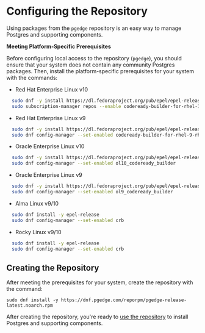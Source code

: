 # Configuring the Repository

Using packages from the `pgedge` repository is an easy way to manage Postgres and supporting components.

**Meeting Platform-Specific Prerequisites**

Before configuring local access to the repository (`pgedge`), you should ensure that your system does not contain any community Postgres packages.  Then, install the platform-specific prerequisites for your system with the commands:

* Red Hat Enterprise Linux v10  

```bash
  sudo dnf -y install https://dl.fedoraproject.org/pub/epel/epel-release-latest-10.noarch.rpm
  sudo subscription-manager repos --enable codeready-builder-for-rhel-10-x86_64-rpms
  ```

* Red Hat Enterprise Linux v9

```bash
  sudo dnf -y install https://dl.fedoraproject.org/pub/epel/epel-release-latest-9.noarch.rpm
  sudo dnf config-manager --set-enabled codeready-builder-for-rhel-9-rhui-rpms
```

* Oracle Enterprise Linux v10

```bash
  sudo dnf -y install https://dl.fedoraproject.org/pub/epel/epel-release-latest-10.noarch.rpm
  sudo dnf config-manager --set-enabled ol10_codeready_builder
```

* Oracle Enterprise Linux v9

```bash
  sudo dnf -y install https://dl.fedoraproject.org/pub/epel/epel-release-latest-9.noarch.rpm
  sudo dnf config-manager --set-enabled ol9_codeready_builder
```

* Alma Linux v9/10

```bash
  sudo dnf install -y epel-release
  sudo dnf config-manager --set-enabled crb
```

* Rocky Linux v9/10

```bash
  sudo dnf install -y epel-release
  sudo dnf config-manager --set-enabled crb
```

## Creating the Repository

After meeting the prerequisites for your system, create the repository with the command:

`sudo dnf install -y https://dnf.pgedge.com/reporpm/pgedge-release-latest.noarch.rpm` 

After creating the repository, you're ready to [use the repository](./installing.md) to install Postgres and supporting components.